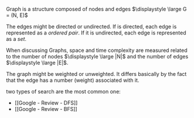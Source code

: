 Graph is a structure composed of nodes and edges $\displaystyle \large G = (N, E)$

The edges might be directed or undirected. If is directed, each edge is represented as a *ordered pair*. If it is undirected, each edge is represented as a *set*.

When discussing Graphs, space and time complexity are measured related to the number of nodes $\displaystyle \large |N|$ and the number of edges $\displaystyle \large |E|$.

The graph might be weighted or unweighted. It differs basically by the fact that the edge has a number (weight) associated with it.

two types of search are the most common one:
- [[Google - Review - DFS]]
- [[Google - Review - BFS]]